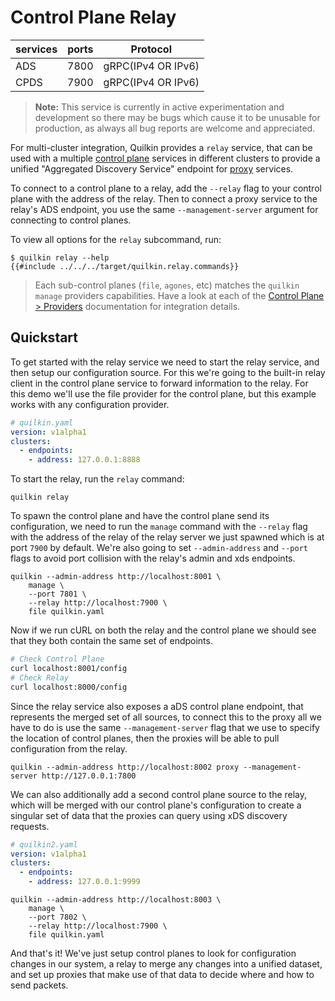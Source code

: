 # Control Plane Relay

| services | ports | Protocol           |
|----------|-------|--------------------|
| ADS      | 7800  | gRPC(IPv4 OR IPv6) |
| CPDS     | 7900  | gRPC(IPv4 OR IPv6) |

> **Note:** This service is currently in active experimentation and development
  so there may be bugs which cause it to be unusable  for production, as always
  all bug reports are welcome and appreciated. 

For multi-cluster integration, Quilkin provides a `relay` service, that can be
used with a multiple [control plane](./xds.md) services in different clusters to
provide a unified "Aggregated Discovery Service" endpoint for [proxy](./proxy.md)
services.

To connect to a control plane to a relay, add the `--relay` flag to your control
plane with the address of the relay. Then to connect a proxy service to the
relay's ADS endpoint, you use the same `--management-server` argument for
connecting to control planes.

To view all options for the `relay` subcommand, run:

```shell
$ quilkin relay --help
{{#include ../../../target/quilkin.relay.commands}}
```
> Each sub-control planes (`file`, `agones`, etc) matches the `quilkin manage` providers capabilities.
> Have a look at each of the [Control Plane > Providers](../services/xds.md) documentation for integration details.

## Quickstart
To get started with the relay service we need to start the relay service, and
then setup our configuration source. For this we're going to the built-in
relay client in the control plane service to forward information to the relay.
For this demo we'll use the file provider for the control plane, but this
example works with any configuration provider.

```yaml
# quilkin.yaml
version: v1alpha1
clusters:
  - endpoints:
    - address: 127.0.0.1:8888
```

To start the relay, run the `relay` command:

```
quilkin relay 
```

To spawn the control plane and have the control plane send its configuration,
we need to run the `manage` command with the `--relay` flag with the address
of the relay of the relay server we just spawned which is at port `7900` by
default. We're also going to set `--admin-address` and `--port` flags to avoid
port collision with the relay's admin and xds endpoints.

```
quilkin --admin-address http://localhost:8001 \
    manage \
    --port 7801 \
    --relay http://localhost:7900 \
    file quilkin.yaml
```

Now if we run cURL on both the relay and the control plane we should see that
they both contain the same set of endpoints.

```bash
# Check Control Plane
curl localhost:8001/config
# Check Relay
curl localhost:8000/config
```

Since the relay service also exposes a aDS control plane endpoint, that
represents the merged set of all sources, to connect this to the proxy all we
have to do is use the same `--management-server` flag that we use to specify
the location of control planes, then the proxies will be able to pull
configuration from the relay.

```
quilkin --admin-address http://localhost:8002 proxy --management-server http://127.0.0.1:7800
```

We can also additionally add a second control plane source to the relay, which
will be merged with our control plane's configuration to create a singular
set of data that the proxies can query using xDS discovery requests.

```yaml
# quilkin2.yaml
version: v1alpha1
clusters:
  - endpoints:
    - address: 127.0.0.1:9999
```

```
quilkin --admin-address http://localhost:8003 \
    manage \
    --port 7802 \
    --relay http://localhost:7900 \
    file quilkin.yaml
```

And that's it! We've just setup control planes to look for configuration changes
in our system, a relay to merge any changes into a unified dataset, and set up
proxies that make use of that data to decide where and how to send packets.
